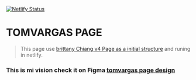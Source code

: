 [![Netlify Status](https://api.netlify.com/api/v1/badges/0aca5c46-53fb-4d11-89af-3a7291695523/deploy-status)](https://app.netlify.com/sites/tomvargasd/deploys)

# TOMVARGAS PAGE
> This page use [brittany Chiang v4 Page as a initial structure](https://github.com/bchiang7/v4) and runing in netlify.

### This is mi vision check it on Figma [tomvargas page design](https://www.figma.com/proto/Klrnzvdzw0b9GLh6GmPzKo/tomvargas?type=design&node-id=9-5&t=Vnk7hUzKbTzQQSVU-1&scaling=min-zoom&page-id=0%3A1&starting-point-node-id=1%3A4&mode=design)
